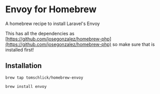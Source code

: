 Envoy for Homebrew
==============

A homebrew recipe to install Laravel's Envoy

This has all the dependencies as [https://github.com/josegonzalez/homebrew-php](https://github.com/josegonzalez/homebrew-php) so make sure that is installed first!

## Installation

```
brew tap tomschlick/homebrew-envoy
```

``` 
brew install envoy
```
